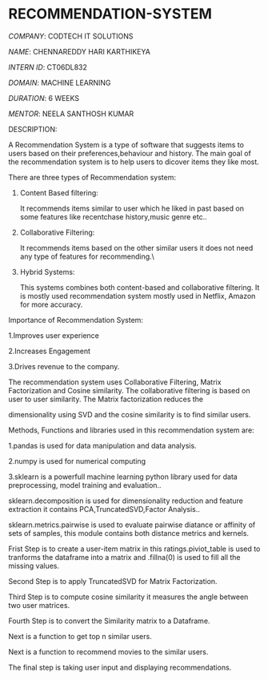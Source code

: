 # RECOMMENDATION-SYSTEM

*COMPANY*: CODTECH IT SOLUTIONS

*NAME*: CHENNAREDDY HARI KARTHIKEYA

*INTERN ID*: CT06DL832

*DOMAIN*: MACHINE LEARNING

*DURATION*: 6 WEEKS

*MENTOR*: NEELA SANTHOSH KUMAR

DESCRIPTION:

A Recommendation System is a type of software that suggests items to users based on their preferences,behaviour and history. The main goal of the recommendation system is to help users to dicover items they like most.

There are three types of Recommendation system:
1. Content Based filtering:

   It recommends items similar to user which he liked in past based on some features like recentchase history,music genre etc..

2. Collaborative Filtering:

   It recommends items based on the other similar users it does not need any type of features for recommending.\

3. Hybrid Systems:

   This systems combines both content-based and collaborative filtering. It is mostly used recommendation system mostly used in Netflix, Amazon for more accuracy.

Importance of Recommendation System:

1.Improves user experience

2.Increases Engagement

3.Drives revenue to the company.

The recommendation system uses Collaborative Filtering, Matrix Factorization and Cosine similarity. The collaborative filtering is based on user to user similarity. The Matrix factorization reduces the 

dimensionality using SVD and the cosine similarity is to find similar users.

Methods, Functions and libraries used in this recommendation system are:

1.pandas is used for data manipulation and data analysis.

2.numpy is used for numerical computing 

3.sklearn is a powerfull machine learning python library used for data preprocessing, model training and evaluation..

sklearn.decomposition is used for dimensionality reduction and feature extraction it contains PCA,TruncatedSVD,Factor Analysis..

sklearn.metrics.pairwise is used to evaluate pairwise diatance or affinity of sets of samples, this module contains both distance metrics and kernels.

Frist Step is to create a user-item matrix in this ratings.piviot_table is used to tranforms the dataframe into a matrix and .fillna(0) is used to fill all the missing values.

Second Step is to apply TruncatedSVD for Matrix Factorization.

Third Step is to compute cosine similarity it measures the angle between two user matrices.

Fourth Step is to convert the Similarity matrix to a Dataframe.

Next is a function to get top n similar users.

Next is a function to recommend movies to the similar users.

The final step is taking user input and displaying recommendations.

